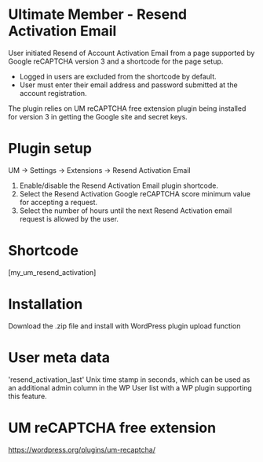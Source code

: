 # Ultimate Member - Resend Activation Email
User initiated Resend of Account Activation Email from a page supported by Google reCAPTCHA version 3 and a shortcode for the page setup.

* Logged in users are excluded from the shortcode by default.
* User must enter their email address and password submitted at the account registration.

The plugin relies on UM reCAPTCHA free extension plugin being installed for version 3 in getting the Google site and secret keys.

# Plugin setup
UM -> Settings -> Extensions -> Resend Activation Email

1. Enable/disable the Resend Activation Email plugin shortcode.
2. Select the Resend Activation Google reCAPTCHA score minimum value for accepting a request. 
3. Select the number of hours until the next Resend Activation email request is allowed by the user.

# Shortcode
[my_um_resend_activation] 

# Installation
Download the .zip file and install with WordPress plugin upload function

# User meta data
'resend_activation_last' 
Unix time stamp in seconds, which can be used as an additional admin column in the WP User list with a WP plugin supporting this feature.

# UM reCAPTCHA free extension
https://wordpress.org/plugins/um-recaptcha/
